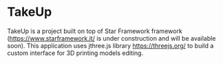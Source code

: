 # TakeUp
TakeUp is a project built on top of Star Framework framework (https://www.starframework.it/ is under construction and will be available soon).
This application uses jthree.js library https://threejs.org/ to build a custom interface for 3D printing models editing.